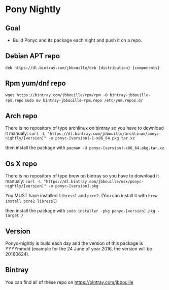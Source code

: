 # Pony Nightly
## Goal
* Build Ponyc and its package each night and push it on a repo.

## Debian APT repo
`deb https://dl.bintray.com/jbbouille/deb {distribution} {components}`

## Rpm yum/dnf repo
`wget https://bintray.com/jbbouille/rpm/rpm -O bintray-jbbouille-rpm.repo`
`sudo mv bintray-jbbouille-rpm.repo /etc/yum.repos.d/`

## Arch repo
There is no repository of type archlinux on bintray so you have to download it manualy: 
`curl -L "https://dl.bintray.com/jbbouille/archlinux/ponyc-nightly/[version]" -o ponyc-[version]-1-x86_64.pkg.tar.xz`

then install the package with
`pacman -U ponyc-[version]-x86_64.pkg.tar.xz`

## Os X repo
There is no repository of type brew on bintray so you have to download it manualy:
`curl -L "https://dl.bintray.com/jbbouille/osx/ponyc-nightly/[version]" -o ponyc-[version].pkg`

You MUST have installed `libressl` and `pcre2`. (You can install it with `brew install pcre2 libressl`)

then install the package with
`sudo installer -pkg ponyc-[version].pkg -target /`

## Version
Ponyc-nightly is build each day and the version of this package is YYYYmmdd (example for the 24 June of year 2016, the version will be 20160624).

## Bintray
You can find all of these repo on https://bintray.com/jbbouille
